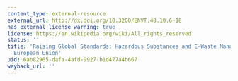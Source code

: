 ```yaml
---
content_type: external-resource
external_url: http://dx.doi.org/10.3200/ENVT.48.10.6-18
has_external_license_warning: true
license: https://en.wikipedia.org/wiki/All_rights_reserved
status: ''
title: 'Raising Global Standards: Hazardous Substances and E-Waste Management in the
  European Union'
uid: 6ab82965-dafa-4afd-9927-b1d477a4b667
wayback_url: ''
---
```

